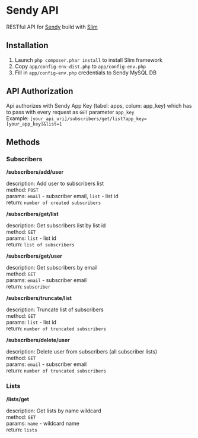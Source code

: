 # Sendy API #

RESTful API for [Sendy](www.sendy.co) build with [Slim](www.github.com/codeguy/Slim)

## Installation ##

1. Launch `php composer.phar install` to install Slim framework
2. Copy `app/config-env-dist.php` to `app/config-env.php`
3. Fill in `app/config-env.php` credentials to Sendy MySQL DB

## API Authorization ##

Api authorizes with Sendy App Key (tabel: apps, colum: app_key) which has to pass with every request as `GET` parameter `app_key`  
Example: `[your_api_uri]/subscribers/get/list?app_key=[your_app_key]&list=1`

## Methods ##

### Subscribers ###

**/subscribers/add/user**

description: Add user to subscribers list  
method: `POST`  
params: `email` - subscriber email, `list` - list id  
return: `number of created subscribers`

**/subscribers/get/list**

description: Get subscribers list by list id  
method: `GET`  
params: `list` - list id  
return: `list of subscribers`

**/subscribers/get/user**

description: Get subscribers by email  
method: `GET`  
params: `email` - subscriber email  
return: `subscriber`

**/subscribers/truncate/list**

description: Truncate list of subscribers  
method: `GET`  
params: `list` - list id  
return: `number of truncated subscribers`

**/subscribers/delete/user**

description: Delete user from subscribers (all subscriber lists)  
method: `GET`  
params: `email` - subscriber email  
return: `number of truncated subscribers`
 
### Lists ###

**/lists/get**

description: Get lists by name wildcard  
method: `GET`  
params: `name` - wildcard name  
return: `lists`
